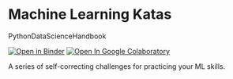 # Machine Learning Katas

PythonDataScienceHandbook

[![Open in Binder](https://mybinder.org/badge.svg)](https://mybinder.org/v2/gh/bpesquet/machine-learning-katas/blob/master/index.ipynb)
[![Open In Google Colaboratory](https://colab.research.google.com/assets/colab-badge.svg)](https://colab.research.google.com/github/bpesquet/machine-learning-katas/blob/master/index.ipynb)

A series of self-correcting challenges for practicing your ML skills.
